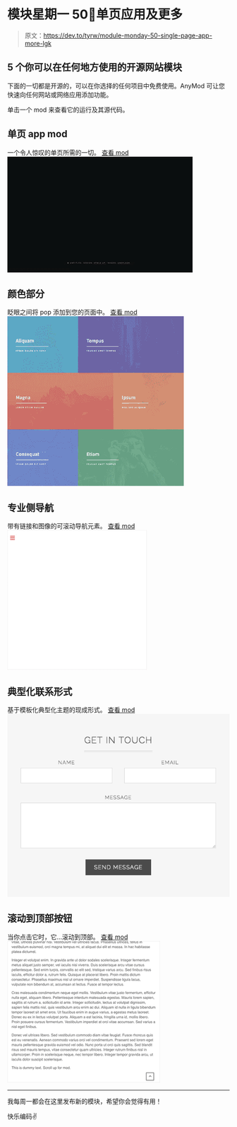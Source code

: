 # 模块星期一 50🎉单页应用及更多

> 原文：<https://dev.to/tyrw/module-monday-50-single-page-app-more-lgk>

## 5 个你可以在任何地方使用的开源网站模块

下面的一切都是开源的，可以在你选择的任何项目中免费使用。AnyMod 可让您快速向任何网站或网络应用添加功能。

单击一个 mod 来查看它的运行及其源代码。

## 单页 app mod

一个令人惊叹的单页所需的一切。
[查看 mod](https://anymod.com/mod/single-page-theme-dimension-kdnola?preview=true)
 [![](img/0023c82d108928bf27bff8378b5c6d86.png)](https://anymod.com/mod/single-page-theme-dimension-kdnola?preview=true) 

## 颜色部分

眨眼之间将 pop 添加到您的页面中。
[查看 mod](https://anymod.com/mod/colors-sections-dkdmmd?preview=true)
 [![](img/c552713418867c2b59b0381e2c404b41.png)](https://anymod.com/mod/colors-sections-dkdmmd?preview=true) 

## 专业侧导航

带有链接和图像的可滚动导航元素。
[查看 mod](https://anymod.com/mod/professional-side-nav-kdrkka?preview=true)
 [![](img/55259087ec012fb504afe84ce6953b80.png)](https://anymod.com/mod/professional-side-nav-kdrkka?preview=true) 

## 典型化联系形式

基于模板化典型化主题的现成形式。
[查看 mod](https://anymod.com/mod/contact-form-barodo?preview=true)
 [![](img/3890320452913a135ca4b7f17532871c.png)](https://anymod.com/mod/contact-form-barodo?preview=true) 

## 滚动到顶部按钮

当你点击它时，它...滚动到顶部。
[查看 mod](https://anymod.com/mod/scroll-to-top-button-ordbno?preview=true&lorem=true)
 [![](img/0ab931f59f6630dda063c268a487d66a.png)](https://anymod.com/mod/scroll-to-top-button-ordbno?preview=true&lorem=true) 

* * *

我每周一都会在这里发布新的模块，希望你会觉得有用！

快乐编码✌️